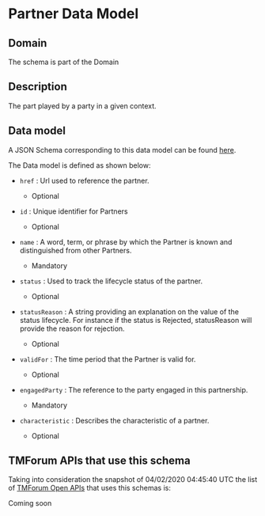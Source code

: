 # Partner Data Model

## Domain

The  schema is part of the  Domain

## Description

The part played by a party in a given context.

## Data model

A JSON Schema corresponding to this data model can be found
[here](https://github.com/tmforum-rand/schemas/blob/candidates/EngagedParty/Partner.schema.json).

The Data model is defined as shown below:
- `href` : Url used to reference the partner.

  - Optional

- `id` : Unique identifier for Partners

  - Optional

- `name` : A word, term, or phrase by which the Partner is known and distinguished from other Partners.

  - Mandatory

- `status` : Used to track the lifecycle status of the partner.

  - Optional

- `statusReason` : A string providing an explanation on the value of the status lifecycle. For instance if the status is Rejected, statusReason will provide the reason for rejection.

  - Optional

- `validFor` : The time period that the Partner is valid for.

  - Optional

- `engagedParty` : The reference to the party engaged in this partnership.

  - Mandatory

- `characteristic` : Describes the characteristic of a partner.

  - Optional





## TMForum APIs that use this schema

Taking into consideration the snapshot of 04/02/2020 04:45:40 UTC the list of [TMForum Open APIs](https://www.tmforum.org/open-apis/) that uses this schemas is:

Coming soon